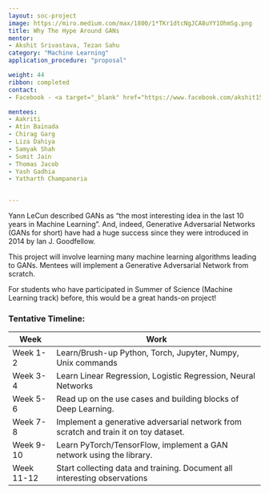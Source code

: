 ```yaml
---
layout: soc-project
image: https://miro.medium.com/max/1800/1*TKr1dtcNgJCA8uYY1OhmSg.png
title: Why The Hype Around GANs
mentor: 
- Akshit Srivastava, Tezan Sahu
category: "Machine Learning"
application_procedure: "proposal"

weight: 44
ribbon: completed
contact: 
- Facebook - <a target="_blank" href="https://www.facebook.com/akshit1511"> Akshit Srivastava</a>, <a target="_blank" href="https://www.facebook.com/tezan.sahu.3">Tezan Sahu</a>

mentees:
- Aakriti
- Atin Bainada
- Chirag Garg
- Liza Dahiya
- Samyak Shah
- Sumit Jain
- Thomas Jacob
- Yash Gadhia
- Yatharth Champaneria


---
```


Yann LeCun described GANs as “the most interesting idea in the last 10 years in Machine Learning”. And, indeed, Generative Adversarial Networks (GANs for short) have had a huge success since they were introduced in 2014 by Ian J. Goodfellow.

<!--break-->

This project will involve learning many machine learning algorithms leading to GANs. Mentees will implement a Generative Adversarial Network from scratch.
<!--break-->

For students who have participated in Summer of Science (Machine Learning track) before, this would be a great hands-on project!

<!--break-->

### Tentative Timeline:

|Week | Work |
|--- | --- |
| Week 1-2 | Learn/Brush-up Python, Torch, Jupyter, Numpy, Unix commands|
| Week 3-4 | Learn Linear Regression, Logistic Regression, Neural Networks|
| Week 5-6 | Read up on the use cases and building blocks of Deep Learning.|
| Week 7-8 | Implement a generative adversarial network from scratch and train it on toy dataset.|
| Week 9-10 | Learn PyTorch/TensorFlow, implement a GAN network using the library.|
| Week 11-12 | Start collecting data and training. Document all interesting observations|

